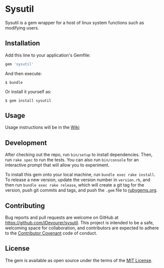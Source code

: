 # Sysutil

Sysutil is a gem wrapper for a host of linux system functions such as modifying users.

## Installation

Add this line to your application's Gemfile:

```ruby
gem 'sysutil'
```

And then execute:

    $ bundle

Or install it yourself as:

    $ gem install sysutil

## Usage

Usage instructions will be in the [Wiki](https://github.com/iDev0urer/sysutil_gem/wiki)

## Development

After checking out the repo, run `bin/setup` to install dependencies. Then, run `rake spec` to run the tests. You can also run `bin/console` for an interactive prompt that will allow you to experiment.

To install this gem onto your local machine, run `bundle exec rake install`. To release a new version, update the version number in `version.rb`, and then run `bundle exec rake release`, which will create a git tag for the version, push git commits and tags, and push the `.gem` file to [rubygems.org](https://rubygems.org).

## Contributing

Bug reports and pull requests are welcome on GitHub at https://github.com/iDevourer/sysutil. This project is intended to be a safe, welcoming space for collaboration, and contributors are expected to adhere to the [Contributor Covenant](contributor-covenant.org) code of conduct.


## License

The gem is available as open source under the terms of the [MIT License](http://opensource.org/licenses/MIT).

